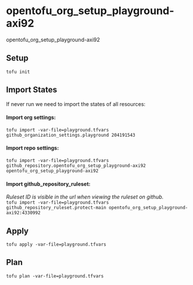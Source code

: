 # opentofu_org_setup_playground-axi92
opentofu_org_setup_playground-axi92

## Setup
`tofu init`

## Import States
If never run we need to import the states of all resources:

#### Import org settings:
`tofu import -var-file=playground.tfvars github_organization_settings.playground 204191543`

#### Import repo settings:
`tofu import -var-file=playground.tfvars github_repository.opentofu_org_setup_playground-axi92 opentofu_org_setup_playground-axi92`

#### Import github_repository_ruleset:
*Ruleset ID is visible in the url when viewing the ruleset on github.*<br>
`tofu import -var-file=playground.tfvars github_repository_ruleset.protect-main opentofu_org_setup_playground-axi92:4330992`
## Apply
`tofu apply -var-file=playground.tfvars`

## Plan
`tofu plan -var-file=playground.tfvars`
